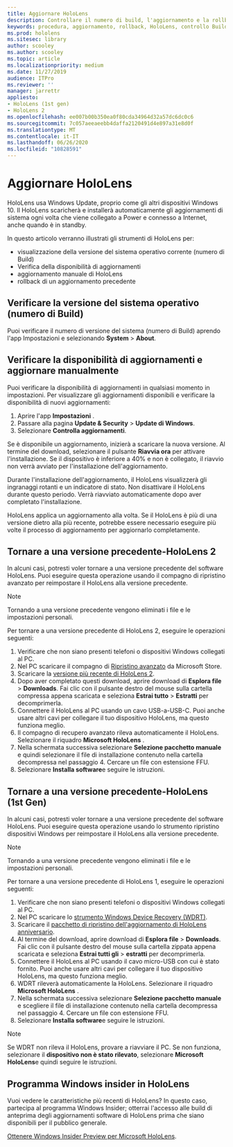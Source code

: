 ```yaml
---
title: Aggiornare HoloLens
description: Controllare il numero di build, l'aggiornamento e la rollback degli aggiornamenti di HoloLens.
keywords: procedura, aggiornamento, rollback, HoloLens, controllo Build, numero di Build
ms.prod: hololens
ms.sitesec: library
author: scooley
ms.author: scooley
ms.topic: article
ms.localizationpriority: medium
ms.date: 11/27/2019
audience: ITPro
ms.reviewer: ''
manager: jarrettr
appliesto:
- HoloLens (1st gen)
- HoloLens 2
ms.openlocfilehash: ee007b00b350ea0f80cda34964d32a57dc6dc0c6
ms.sourcegitcommit: 7c057aeeaeebb4daffa2120491d4e897a31e8d0f
ms.translationtype: MT
ms.contentlocale: it-IT
ms.lasthandoff: 06/26/2020
ms.locfileid: "10828591"
---
```

# Aggiornare HoloLens

HoloLens usa Windows Update, proprio come gli altri dispositivi Windows 10. Il HoloLens scaricherà e installerà automaticamente gli aggiornamenti di sistema ogni volta che viene collegato a Power e connesso a Internet, anche quando è in standby.

In questo articolo verranno illustrati gli strumenti di HoloLens per:

- visualizzazione della versione del sistema operativo corrente (numero di Build)
- Verifica della disponibilità di aggiornamenti
- aggiornamento manuale di HoloLens
- rollback di un aggiornamento precedente

## Verificare la versione del sistema operativo (numero di Build)

Puoi verificare il numero di versione del sistema (numero di Build) aprendo l'app Impostazioni e selezionando **System**  >  **About**.

## Verificare la disponibilità di aggiornamenti e aggiornare manualmente

Puoi verificare la disponibilità di aggiornamenti in qualsiasi momento in impostazioni.  Per visualizzare gli aggiornamenti disponibili e verificare la disponibilità di nuovi aggiornamenti:

1. Aprire l'app **Impostazioni** .
1. Passare alla pagina **Update & Security**  >  **Update di Windows**.
1. Selezionare **Controlla aggiornamenti**.

Se è disponibile un aggiornamento, inizierà a scaricare la nuova versione. Al termine del download, selezionare il pulsante **Riavvia ora** per attivare l'installazione. Se il dispositivo è inferiore a 40% e non è collegato, il riavvio non verrà avviato per l'installazione dell'aggiornamento.

Durante l'installazione dell'aggiornamento, il HoloLens visualizzerà gli ingranaggi rotanti e un indicatore di stato. Non disattivare il HoloLens durante questo periodo. Verrà riavviato automaticamente dopo aver completato l'installazione.

HoloLens applica un aggiornamento alla volta.  Se il HoloLens è più di una versione dietro alla più recente, potrebbe essere necessario eseguire più volte il processo di aggiornamento per aggiornarlo completamente.

## Tornare a una versione precedente-HoloLens 2

In alcuni casi, potresti voler tornare a una versione precedente del software HoloLens. Puoi eseguire questa operazione usando il compagno di ripristino avanzato per reimpostare il HoloLens alla versione precedente.

> [!NOTE]
> Tornando a una versione precedente vengono eliminati i file e le impostazioni personali.

Per tornare a una versione precedente di HoloLens 2, eseguire le operazioni seguenti:

1. Verificare che non siano presenti telefoni o dispositivi Windows collegati al PC.
1. Nel PC scaricare il compagno di [Ripristino avanzato](https://www.microsoft.com/p/advanced-recovery-companion/9p74z35sfrs8?activetab=pivot:overviewtab) da Microsoft Store.
1. Scaricare la [versione più recente di HoloLens 2](https://aka.ms/hololens2download).
1. Dopo aver completato questi download, aprire download di **Esplora file**  >  **Downloads**. Fai clic con il pulsante destro del mouse sulla cartella compressa appena scaricata e seleziona **Estrai tutto** > **Estratti** per decomprimerla.
1. Connettere il HoloLens al PC usando un cavo USB-a-USB-C. Puoi anche usare altri cavi per collegare il tuo dispositivo HoloLens, ma questo funziona meglio.
1. Il compagno di recupero avanzato rileva automaticamente il HoloLens. Selezionare il riquadro **Microsoft HoloLens** .
1. Nella schermata successiva selezionare **Selezione pacchetto manuale** e quindi selezionare il file di installazione contenuto nella cartella decompressa nel passaggio 4. Cercare un file con estensione FFU.
1. Selezionare **Installa software**e seguire le istruzioni.

## Tornare a una versione precedente-HoloLens (1st Gen)

In alcuni casi, potresti voler tornare a una versione precedente del software HoloLens. Puoi eseguire questa operazione usando lo strumento ripristino dispositivi Windows per reimpostare il HoloLens alla versione precedente.

> [!NOTE]
> Tornando a una versione precedente vengono eliminati i file e le impostazioni personali.

Per tornare a una versione precedente di HoloLens 1, eseguire le operazioni seguenti:

1. Verificare che non siano presenti telefoni o dispositivi Windows collegati al PC.
1. Nel PC scaricare lo [strumento Windows Device Recovery (WDRT)](https://support.microsoft.com/help/12379).
1. Scaricare il [pacchetto di ripristino dell'aggiornamento di HoloLens anniversario](https://aka.ms/hololensrecovery).
1. Al termine del download, aprire download di **Esplora file**  >  **Downloads**. Fai clic con il pulsante destro del mouse sulla cartella zippata appena scaricata e seleziona **Estrai tutti gli**  >  **estratti** per decomprimerla.
1. Connettere il HoloLens al PC usando il cavo micro-USB con cui è stato fornito. Puoi anche usare altri cavi per collegare il tuo dispositivo HoloLens, ma questo funziona meglio.
1. WDRT rileverà automaticamente la HoloLens. Selezionare il riquadro **Microsoft HoloLens** .
1. Nella schermata successiva selezionare **Selezione pacchetto manuale** e scegliere il file di installazione contenuto nella cartella decompressa nel passaggio 4. Cercare un file con estensione FFU.
1. Selezionare **Installa software**e seguire le istruzioni.

> [!NOTE]
> Se WDRT non rileva il HoloLens, provare a riavviare il PC. Se non funziona, selezionare il **dispositivo non è stato rilevato**, selezionare **Microsoft HoloLens**e quindi seguire le istruzioni.

## Programma Windows insider in HoloLens

Vuoi vedere le caratteristiche più recenti di HoloLens?  In questo caso, partecipa al programma Windows Insider; otterrai l'accesso alle build di anteprima degli aggiornamenti software di HoloLens prima che siano disponibili per il pubblico generale.

[Ottenere Windows Insider Preview per Microsoft HoloLens](hololens-insider.md).
